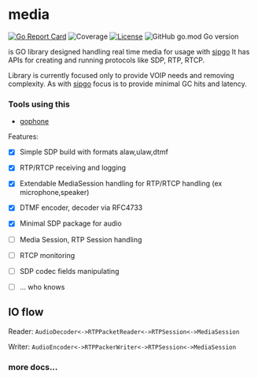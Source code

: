 # media

[![Go Report Card](https://goreportcard.com/badge/github.com/emiago/sipgo)](https://goreportcard.com/report/github.com/emiago/sipgo)
![Coverage](https://img.shields.io/badge/coverage-38.1%25-blue)
[![License](https://img.shields.io/badge/License-BSD_2--Clause-orange.svg)](https://github.com/emiago/sipgo/LICENCE) 
![GitHub go.mod Go version](https://img.shields.io/github/go-mod/go-version/emiago/media)

is GO library designed handling real time media for usage with [sipgo](https://github.com/emiago/sipgo)
It has APIs for creating and running protocols like SDP, RTP, RTCP.

Library is currently focused only to provide VOIP needs and removing complexity. 
As with [sipgo](https://github.com/emiago/sipgo) focus is to provide minimal GC hits and latency.


### Tools using this
- [gophone](https://github.com/emiago/gophone)

Features:
- [x] Simple SDP build with formats alaw,ulaw,dtmf
- [x] RTP/RTCP receiving and logging
- [x] Extendable MediaSession handling for RTP/RTCP handling (ex microphone,speaker)
- [x] DTMF encoder, decoder via RFC4733
- [x] Minimal SDP package for audio
- [ ] Media Session, RTP Session handling
- [ ] RTCP monitoring
- [ ] SDP codec fields manipulating
- [ ] ... who knows


## IO flow

Reader:
`AudioDecoder<->RTPPacketReader<->RTPSession<->MediaSession`

Writer:
`AudioEncoder<->RTPPackerWriter<->RTPSession<->MediaSession`


### more docs...